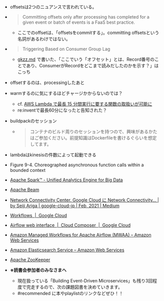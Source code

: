 - offsetsは2つのニュアンスで言われている。
- > Committing offsets only after processing has completed for a given event or batch of events is a FaaS best practice. 
  - ここでのoffsetは、「offsetsをcommitする」。committing offsetsという名詞があるわけではない。
- > Triggering Based on Consumer Group Lag
  - [gkzz.md](./gkzz.md) で書いた、「ここでいう「オフセット」とは、Record番号のことであり、ConsumerがRecordをどこまで読みだしたのかを示す？」はこっち

- offsetするのは、processingしたあと

- warmするのに気にするほどチャージかからないのでは？
  - cf. [AWS Lambda で最長 15 分間実行に要する関数の取扱いが可能に](https://aws.amazon.com/jp/about-aws/whats-new/2018/10/aws-lambda-supports-functions-that-can-run-up-to-15-minutes)
  - re:inventで最長60分になったと告知された？

- buildpackのセッション
  - > コンテナのビルド周りのセッションを持つので、興味があるかたはご参加ください。前提知識はDockerfileを書けるぐらいを想定してます。

- lambdaはkinesisの件数によって起動できる

- Figure 9-4. Choreographed asynchronous function calls within a bounded context

- [Apache Spark™ - Unified Analytics Engine for Big Data](https://spark.apache.org/)
- [Apache Beam](https://beam.apache.org/)

- [Network Connectivity Center. Google Cloud に Network Connectivity… | by Seiji Ariga | google-cloud-jp | Feb, 2021 | Medium](https://medium.com/google-cloud-jp/network-connectivity-center-4205a057cc02)

- [Workflows  |  Google Cloud](https://cloud.google.com/workflows)

- [Airflow web interface  |  Cloud Composer  |  Google Cloud](https://cloud.google.com/composer/docs/how-to/accessing/airflow-web-interface)

- [Amazon Managed Workflows for Apache Airflow (MWAA) – Amazon Web Services](https://aws.amazon.com/managed-workflows-for-apache-airflow/)

- [Amazon Elasticsearch Service – Amazon Web Services](https://aws.amazon.com/elasticsearch-service/)

- [Apache ZooKeeper](https://zookeeper.apache.org/)

- **※読書会参加者のみなさまへ**
  - 現在扱っている「Building Event-Driven Microservices」も残り3回程度で完走するので、次の課題図書を決めていきます。
  - #recommended に本やplaylistのリンクなどぜひ！！
